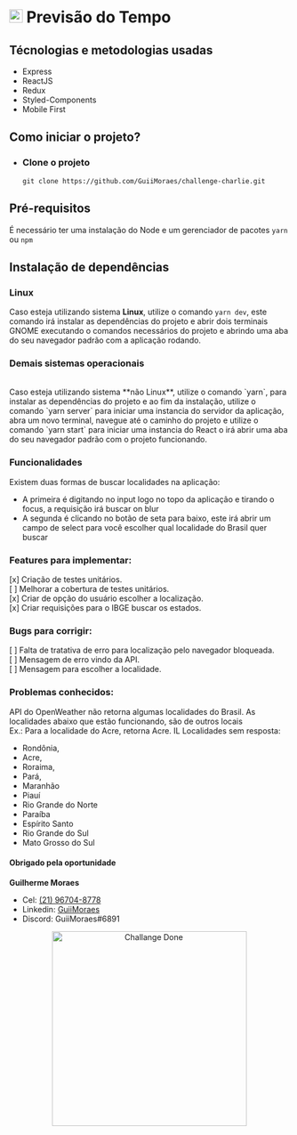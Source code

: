 # <img src="https://avatars1.githubusercontent.com/u/7063040?v=4&s=200.jpg" alt="HU" width="24" /> Previsão do Tempo

## Técnologias e metodologias usadas

- Express
- ReactJS
- Redux
- Styled-Components
- Mobile First

## Como iniciar o projeto?

- ### Clone o projeto

  `git clone https://github.com/GuiiMoraes/challenge-charlie.git`

## Pré-requisitos

É necessário ter uma instalação do Node e um gerenciador de pacotes `yarn` ou `npm`

## Instalação de dependências

### Linux

Caso esteja utilizando sistema **Linux**, utilize o comando `yarn dev`, este comando irá instalar as dependências do projeto e abrir dois terminais GNOME executando o comandos necessários do projeto e abrindo uma aba do seu navegador padrão com a aplicação rodando.
</br>

### Demais sistemas operacionais</br>

</br>
Caso esteja utilizando sistema **não Linux**, utilize o comando `yarn`, para instalar as dependências do projeto e ao fim da instalação, utilize o comando `yarn server` para iniciar uma instancia do servidor da aplicação, abra um novo terminal, navegue até o caminho do projeto e utilize o comando `yarn start` para iniciar uma instancia do React o irá abrir uma aba do seu navegador padrão com o projeto funcionando.
</br>

### Funcionalidades</br>

Existem duas formas de buscar localidades na aplicação:

- A primeira é digitando no input logo no topo da aplicação e tirando o focus, a requisição irá buscar on blur
- A segunda é clicando no botão de seta para baixo, este irá abrir um campo de select para você escolher qual localidade do Brasil quer buscar

### Features para implementar:</br>

[x] Criação de testes unitários.</br>
[ ] Melhorar a cobertura de testes unitários.</br>
[x] Criar de opção do usuário escolher a localização.</br>
[x] Criar requisições para o IBGE buscar os estados.</br>

### Bugs para corrigir:</br>

[ ] Falta de tratativa de erro para localização pelo navegador bloqueada.</br>
[ ] Mensagem de erro vindo da API.</br>
[ ] Mensagem para escolher a localidade.</br>

### Problemas conhecidos:</br>

API do OpenWeather não retorna algumas localidades do Brasil. As localidades abaixo que estão funcionando, são de outros locais</br>
Ex.: Para a localidade do Acre, retorna Acre. IL
Localidades sem resposta:

- Rondônia, </br>
- Acre, </br>
- Roraima, </br>
- Pará, </br>
- Maranhão </br>
- Piauí </br>
- Rio Grande do Norte </br>
- Paraíba </br>
- Espírito Santo </br>
- Rio Grande do Sul </br>
- Mato Grosso do Sul </br>

#### Obrigado pela oportunidade

**Guilherme Moraes**

- Cel: [(21) 96704-8778](https://wa.me/5521967048778)
- Linkedin: [GuiiMoraes](https://www.linkedin.com/in/guiimoraes/)
- Discord: GuiiMoraes#6891

<p  align="center">
<img src="https://raw.githubusercontent.com/GuiiMoraes/challenge-charlie/master/cd.jpg" alt="Challange Done" width="350"/>
</p>
